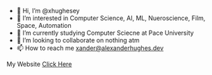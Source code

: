- 👋 Hi, I’m @xhughesey
- 👀 I’m interested in Computer Science, AI, ML, Nueroscience, Film, Space, Automation
- 🌱 I’m currently studying Computer Sciecne at Pace University
- 💞️ I’m looking to collaborate on nothing atm
- 📫 How to reach me xander@alexanderhughes.dev

My Website <a href="https://alexanderhughes.dev" target="_blank">Click Here</a>

<!---
xhughesey/xhughesey is a ✨ special ✨ repository because its `README.md` (this file) appears on your GitHub profile.
You can click the Preview link to take a look at your changes.
--->
